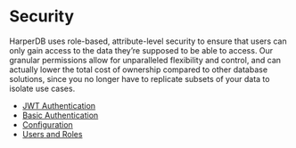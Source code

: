 # Security

HarperDB uses role-based, attribute-level security to ensure that users can only gain access to the data they’re supposed to be able to access. Our granular permissions allow for unparalleled flexibility and control, and can actually lower the total cost of ownership compared to other database solutions, since you no longer have to replicate subsets of your data to isolate use cases.

* [JWT Authentication](jwt-auth.md)
* [Basic Authentication](basic-auth.md)
* [Configuration](configuration.md)
* [Users and Roles](users-and-roles.md)

